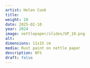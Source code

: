 ```yaml
---
artist: Helen Cook
title: 
weight: 10
date: 2025-02-10
year: 2024
image: nettlepaper/slides/GP_10.png
alt: 
dimensions: 11x15 cm
media: Rust paint on nettle paper
description: NFS
draft: false
---
```


